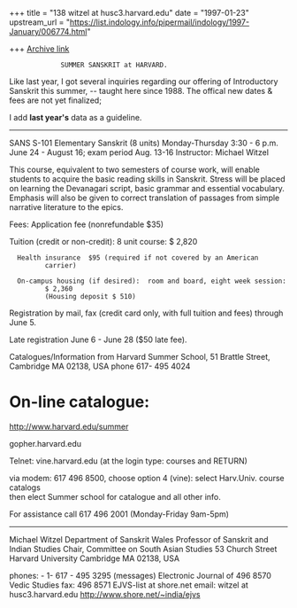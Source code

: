 +++
title = "138 witzel at husc3.harvard.edu"
date = "1997-01-23"
upstream_url = "https://list.indology.info/pipermail/indology/1997-January/006774.html"

+++
[Archive link](https://list.indology.info/pipermail/indology/1997-January/006774.html)



                 SUMMER SANSKRIT at HARVARD.

Like last year, I got several inquiries regarding our offering of
Introductory Sanskrit this summer, -- taught here since 1988. 
The offical new dates & fees are not yet finalized;

I add **last year's** data as a guideline.

-----------------------------------------------------------------------------


  SANS S-101 Elementary Sanskrit 
  (8 units)  Monday-Thursday 3:30 - 6 p.m.
  June 24 - August 16;  exam period Aug. 13-16
  Instructor: Michael Witzel 

  This course, equivalent to two semesters of course work, will 
  enable students to acquire the basic reading skills in Sanskrit. Stress
  will be placed on learning the Devanagari script, basic grammar and 
  essential vocabulary. Emphasis will also be given to correct 
  translation of passages from simple narrative literature to the epics.


Fees: Application fee (nonrefundable $35)

Tuition (credit or non-credit): 8 unit course: $ 2,820

      Health insurance  $95 (required if not covered by an American 
             carrier) 

      On-campus housing (if desired):  room and board, eight week session:
             $ 2,360     
             (Housing deposit $ 510)  

Registration by mail, fax (credit card only, with full tuition and fees)
through June 5.

Late registration  June 6 - June 28 ($50 late fee).

Catalogues/Information 
from Harvard Summer School, 51 Brattle Street, Cambridge MA 
02138, USA
phone 617- 495 4024 


On-line catalogue:
=================

http://www.harvard.edu/summer

gopher.harvard.edu

Telnet:  vine.harvard.edu  (at the login type: courses and RETURN)

via modem:  617 496 8500, 
            choose option 4 (vine): 
            select Harv.Univ. course catalogs    
            then elect Summer school for catalogue and all other info.

For assistance call 617 496 2001 (Monday-Friday 9am-5pm)


--------------------------------------------------------------------


Michael Witzel                              Department of Sanskrit
Wales Professor of Sanskrit                 and Indian Studies
Chair, Committee on South Asian Studies     53 Church Street
Harvard University                          Cambridge MA 02138, USA

phones: - 1- 617 - 495 3295 (messages)      Electronic Journal of
                   496 8570                 Vedic Studies
fax:               496 8571                 EJVS-list at shore.net
email:  witzel at husc3.harvard.edu            http://www.shore.net/~india/ejvs







